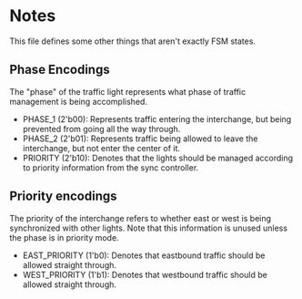 # Notes
This file defines some other things that aren't exactly FSM states.

## Phase Encodings
The "phase" of the traffic light represents what phase of traffic management is being accomplished.

 - PHASE_1 (2'b00): Represents traffic entering the interchange, but being prevented from going all the way through.
 - PHASE_2 (2'b01): Represents traffic being allowed to leave the interchange, but not enter the center of it.
 - PRIORITY (2'b10): Denotes that the lights should be managed according to priority information from the sync controller.

## Priority encodings
The priority of the interchange refers to whether east or west is being synchronized with other lights. Note that this information is unused unless the phase is in priority mode.

 - EAST_PRIORITY (1'b0): Denotes that eastbound traffic should be allowed straight through.
 - WEST_PRIORITY (1'b1): Denotes that westbound traffic should be allowed straight through.

